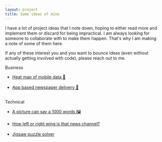 ```yaml
---
layout: project
title: Some ideas of mine
---
```


I have a lot of project ideas that I note down, hoping to either read more and implement them or discard for being impractical. I am always looking for someone to collaborate with to make them happen. That's why I am making a note of some of them here. 

If any of these interest you and you want to bounce ideas (even without actually getting involved with code), please reach out to me.

Business
* [Heat map of mobile data 📶](mobile_data_map)<br><br>
* [App based newspaper delivery 📰](newspaper_app_based_delivery)<br><br>

Technical
* [A picture can say a 1000 words 🖼](picture1000words.html)<br><br>
* [How left or right wing is that news channel?](media_polarisation.html)<br><br>
* [Jigsaw puzzle solver](jigsaw_solver.html)<br><br>


